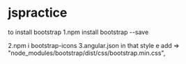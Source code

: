 # jspractice


to install bootstrap
1.npm install bootstrap --save

2.npm i bootstrap-icons
3.angular.json in that style e add => "node_modules/bootstrap/dist/css/bootstrap.min.css",

